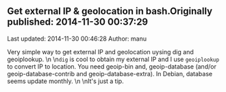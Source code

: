 ## Get external IP & geolocation in bash.Originally published: 2014-11-30 00:37:29 
Last updated: 2014-11-30 00:46:28 
Author: manu  
 
Very simple way to get external IP and geolocation uysing dig and geoiplookup.\n\n`dig` is cool to obtain my external IP and I use `geoiplookup` to convert IP to location. You need geoip-bin and, geoip-database (and/or geoip-database-contrib and geoip-database-extra). In Debian, database seems update monthly.\n\nIt's just a tip.
